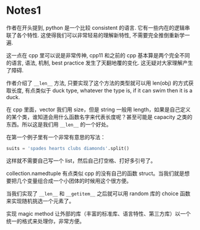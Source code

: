 # Notes1

作者在开头提到, python 是一个比较 consistent 的语言. 它有一些内在的逻辑串联了各个特性. 这使得我们可以非常轻易的理解新特性, 不需要完全推倒重新学一遍.

这一点在 cpp 里可以说是非常传神, cpp11 和之前的 cpp 基本算是两个完全不同的语言, 语法, 机制, best practice 发生了天翻地覆的变化. 这无疑对大家理解产生了障碍.

作者介绍了 `__len__` 方法, 只要实现了这个方法的类型就可以用 len(obj) 的方式获取长度, 有点类似于 duck type, whatever the type is, if it can swim then it is a duck.

在 cpp 里面，vector 我们用 size，但是 string 一般用 length，如果是自己定义的某个类，谁知道会用什么函数名字来代表长度呢？甚至可能是 capacity 之类的东西。所以这是我们用 `__len__` 的一个好处。

在第一个例子里有一个非常有意思的写法：

```py
suits = 'spades hearts clubs diamonds'.split()
```

这样就不需要自己写一个 list，然后自己打空格、打好多引号了。

collection.namedtuple 有点类似 cpp 的没有自己的函数 struct。当我们就是想要把几个变量组合成一个小团体的时候用这个很方便。

当我们实现了 `__len__` 和 `__getitem__` 之后就可以用 random 库的 choice 函数来实现随机挑选一个元素了。

实现 magic method 让外部的库（丰富的标准库、语言特性、第三方库）以一个统一的格式来处理你，非常方便。


